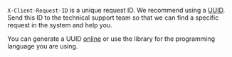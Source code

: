 `X-Client-Request-ID` is a unique request ID. We recommend using a [UUID](https://ru.wikipedia.org/wiki/UUID). Send this ID to the technical support team so that we can find a specific request in the system and help you.

You can generate a UUID [online](https://uuid.js.org) or use the library for the programming language you are using.

